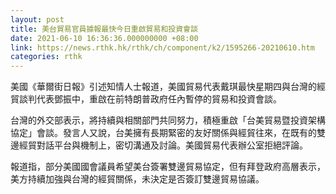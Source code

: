 ```yaml
---
layout: post
title: 美台貿易官員據報最快今日重啟貿易和投資會談
date: 2021-06-10 16:36:36.000000000 +08:00
link: https://news.rthk.hk/rthk/ch/component/k2/1595266-20210610.htm
categories: rthk
---
```


美國《華爾街日報》引述知情人士報道，美國貿易代表戴琪最快星期四與台灣的經貿談判代表鄧振中，重啟在前特朗普政府任內暫停的貿易和投資會談。

台灣的外交部表示，將持續與相關部門共同努力，積極重啟「台美貿易暨投資架構協定」會談。發言人又說，台美擁有長期緊密的友好關係與經貿往來，在既有的雙邊經貿對話平台與機制上，密切溝通及討論。美國貿易代表辦公室拒絕評論。

報道指，部分美國國會議員希望美台簽署雙邊貿易協定，但有拜登政府高層表示，美方持續加強與台灣的經貿關係，未決定是否簽訂雙邊貿易協議。
